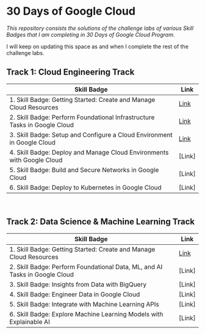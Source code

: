 # 30 Days of Google Cloud

_This repository consists the solutions of the challenge labs of various Skill Badges that I am completing in 30 Days of Google Cloud Program._

I will keep on updating this space as and when I complete the rest of the challenge labs.

## Track 1: Cloud Engineering Track

| Skill Badge | Link |
|------|------|
|1. Skill Badge: Getting Started: Create and Manage Cloud Resources | [Link](https://github.com/kritika-srivastava/30-Days-of-Google-Cloud/tree/main/1.%20Getting%20Started:%20Create%20and%20Manage%20Cloud%20Resources) |
|2. Skill Badge: Perform Foundational Infrastructure Tasks in Google Cloud | [Link](https://github.com/kritika-srivastava/30-Days-of-Google-Cloud/tree/main/2.%20Perform%20Foundational%20Infrastructure%20Tasks%20in%20Google%20Cloud) |
|3. Skill Badge: Setup and Configure a Cloud Environment in Google Cloud | [Link](https://github.com/kritika-srivastava/30-Days-of-Google-Cloud/tree/main/3.%20Setup%20and%20Configure%20a%20Cloud%20Environment%20in%20Google%20Cloud) |
|4. Skill Badge: Deploy and Manage Cloud Environments with Google Cloud | [Link] |
|5. Skill Badge: Build and Secure Networks in Google Cloud | [Link] |
|6. Skill Badge: Deploy to Kubernetes in Google Cloud | [Link] |

&nbsp;
## Track 2: Data Science & Machine Learning Track

| Skill Badge | Link |
|------|------|
|1. Skill Badge: Getting Started: Create and Manage Cloud Resources | [Link](https://github.com/kritika-srivastava/30-Days-of-Google-Cloud/tree/main/1.%20Getting%20Started:%20Create%20and%20Manage%20Cloud%20Resources) |
|2. Skill Badge: Perform Foundational Data, ML, and AI Tasks in Google Cloud | [Link] |
|3. Skill Badge: Insights from Data with BigQuery | [Link] |
|4. Skill Badge: Engineer Data in Google Cloud | [Link] |
|5. Skill Badge: Integrate with Machine Learning APIs | [Link] |
|6. Skill Badge: Explore Machine Learning Models with Explainable AI | [Link] |
